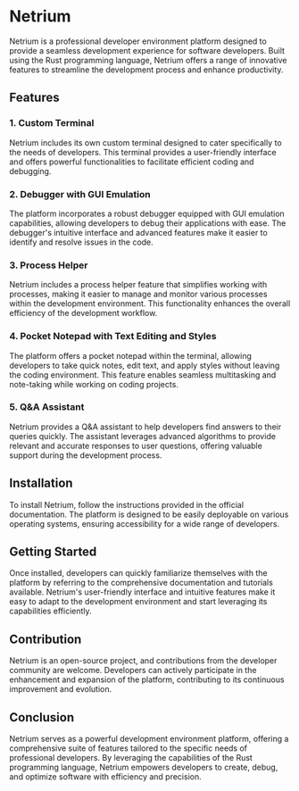 # Netrium

Netrium is a professional developer environment platform designed to provide a seamless development experience for software developers. Built using the Rust programming language, Netrium offers a range of innovative features to streamline the development process and enhance productivity.

## Features

### 1. Custom Terminal

Netrium includes its own custom terminal designed to cater specifically to the needs of developers. This terminal provides a user-friendly interface and offers powerful functionalities to facilitate efficient coding and debugging.

### 2. Debugger with GUI Emulation

The platform incorporates a robust debugger equipped with GUI emulation capabilities, allowing developers to debug their applications with ease. The debugger's intuitive interface and advanced features make it easier to identify and resolve issues in the code.

### 3. Process Helper

Netrium includes a process helper feature that simplifies working with processes, making it easier to manage and monitor various processes within the development environment. This functionality enhances the overall efficiency of the development workflow.

### 4. Pocket Notepad with Text Editing and Styles

The platform offers a pocket notepad within the terminal, allowing developers to take quick notes, edit text, and apply styles without leaving the coding environment. This feature enables seamless multitasking and note-taking while working on coding projects.

### 5. Q&A Assistant

Netrium provides a Q&A assistant to help developers find answers to their queries quickly. The assistant leverages advanced algorithms to provide relevant and accurate responses to user questions, offering valuable support during the development process.

## Installation

To install Netrium, follow the instructions provided in the official documentation. The platform is designed to be easily deployable on various operating systems, ensuring accessibility for a wide range of developers.

## Getting Started

Once installed, developers can quickly familiarize themselves with the platform by referring to the comprehensive documentation and tutorials available. Netrium's user-friendly interface and intuitive features make it easy to adapt to the development environment and start leveraging its capabilities efficiently.

## Contribution

Netrium is an open-source project, and contributions from the developer community are welcome. Developers can actively participate in the enhancement and expansion of the platform, contributing to its continuous improvement and evolution.

## Conclusion

Netrium serves as a powerful development environment platform, offering a comprehensive suite of features tailored to the specific needs of professional developers. By leveraging the capabilities of the Rust programming language, Netrium empowers developers to create, debug, and optimize software with efficiency and precision.
